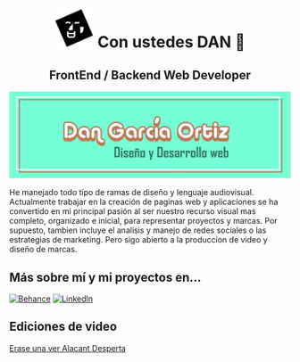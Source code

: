 <h1 align="center">
  <img src="img/Rostrocabecera2.png" width=70px></img>
  Con ustedes DAN 👋
</h1>
<h2 align="center">FrontEnd / Backend Web Developer</h2>
<img src="img/banner git.jpg"></img>
<p>He manejado todo tipo de ramas de diseño y lenguaje audiovisual. Actualmente trabajar en la creación de paginas web y aplicaciones se ha convertido en mi principal pasión al ser nuestro recurso visual mas completo, organizado e inicial, para representar proyectos y marcas. Por supuesto, tambien incluye el analisis y manejo de redes sociales o las estrategias de marketing. Pero sigo abierto a la produccion de video y diseño de marcas.</p>
<h2>Más sobre mí y mi proyectos en...</h2>


[![Behance](https://img.shields.io/badge/Behance-Nart_Spanish_Bomb-1877F2?style=for-the-badge&logo=Behance&logoColor=white&labelColor=101010)](https://www.behance.net/danielgarca10/projects)
[![LinkedIn](https://img.shields.io/badge/LinkedIn-Dan_Garcia-0077B5?style=for-the-badge&logo=linkedin&logoColor=white&labelColor=101010)](https://www.linkedin.com/in/dan-garc%C3%ADa-51403714b/)
<h2>Ediciones de video</h2>
<a href="www.instagram.com/reel/DKjqZkCp0nu/?utm_source=ig_web_copy_link&igsh=MzRlODBiNWFlZA==" target="_blank">Erase una ver Alacant Desperta</a>
